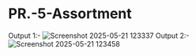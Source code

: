 # PR.-5-Assortment
Output 1:-
![Screenshot 2025-05-21 123337](https://github.com/user-attachments/assets/0cf3b5df-516d-4392-8aec-b538c4350483)
Output 2:-
![Screenshot 2025-05-21 123458](https://github.com/user-attachments/assets/1e3c18d5-92ae-457d-9e0c-f5000e469593)




